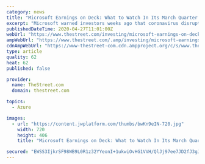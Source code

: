 ```yaml
---
category: news
title: "Microsoft Earnings on Deck: What to Watch In Its March Quarter Earnings"
excerpt: "Microsoft warned investors weeks ago that coronavirus disrupted its device shipments, but expects its results in other segments to be unaffected by the pandemic."
publishedDateTime: 2020-04-27T11:01:00Z
webUrl: "https://www.thestreet.com/investing/microsoft-earnings-on-deck-what-to-watch-in-its-march-quarter-earnings"
ampWebUrl: "https://www.thestreet.com/.amp/investing/microsoft-earnings-on-deck-what-to-watch-in-its-march-quarter-earnings"
cdnAmpWebUrl: "https://www-thestreet-com.cdn.ampproject.org/c/s/www.thestreet.com/.amp/investing/microsoft-earnings-on-deck-what-to-watch-in-its-march-quarter-earnings"
type: article
quality: 62
heat: 62
published: false

provider:
  name: TheStreet.com
  domain: thestreet.com

topics:
  - Azure

images:
  - url: "https://content.jwplatform.com/thumbs/bwKn9eIN-720.jpg"
    width: 720
    height: 406
    title: "Microsoft Earnings on Deck: What to Watch In Its March Quarter Earnings"

secured: "EWSS3IjkrSF98WB9L0R1z32YYeonI+1ukwiOvHG1VVH/QlJj97ee7JD2fJ3gJKe50bmGtoeXGDDrN0EYWF8FC57oNjYhIUdrQeIXk440+QJmXkFrDXg3OSu/C7hDta9hCKExtukOfU0LRwC7Flq013C0cO+BLQrMuLC5si1jfYLoLhE1fq0Dg9aw24UxljlgR/65TFNnmK44RtU4Nb/908I8EdwxMiB+bmbhi9NunNmmMgZmkvLYNFhGVvlnSlAI5/cVyYE5C/D0sMzwefAdxh0CMDK/Rjnt+PEyKBkutJr47DSc8dZjBChsNHPjRt0fPnsVraFvia2Fc8+n+AOwd9tQ1rz+Kk1MZmPpDL8nfqyOBVdQPQrs3Dm7KEIbYrrczCBMNcr5ef5aS0jwcFOw72EuwObH6TSFqnY66/YmnIkzRfc2A5JTvfCtatazHCb3v5i4t3zAeMvyEPhrJ5CeL0gFzu8JlFKFuTVpkI5NwUQ=;pKRagXNB+XnplElmNqGC0g=="
---
```


